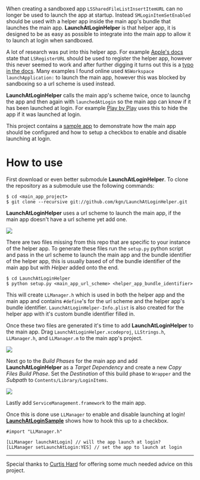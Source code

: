 When creating a sandboxed app `LSSharedFileListInsertItemURL` can no longer be used to launch the app at startup. Instead `SMLoginItemSetEnabled` should be used with a helper app inside the main app's bundle that launches the main app. **LaunchAtLoginHelper** is that helper app, it is designed to be as easy as possible to integrate into the main app to allow it to launch at login when sandboxed.

A lot of research was put into this helper app. For example [Apple's docs](http://developer.apple.com/library/mac/#documentation/Security/Conceptual/AppSandboxDesignGuide/DesigningYourSandbox/DesigningYourSandbox.html#//apple_ref/doc/uid/TP40011183-CH4-SW3) state that `LSRegisterURL` should be used to register the helper app, however this never seemed to work and after further digging it turns out this is a [typo in the docs](https://devforums.apple.com/message/647212#647212). Many examples I found online used `NSWorkspace launchApplication:` to launch the main app, however this was blocked by sandboxing so a url scheme is used instead.

**LaunchAtLoginHelper** calls the main app's scheme twice, once to launchg the app and then again with `launchedAtLogin` so the main app can know if it has been launched at login. For example [Play by Play](http://playbyplayapp.com) uses this to hide the app if it was launched at login.

This project contains a [sample app](https://github.com/kgn/LaunchAtLoginHelper/tree/master/LaunchAtLoginSample) to demonstrate how the main app should be configured and how to setup a checkbox to enable and disable launching at login.

# How to use

First download or even better submodule **LaunchAtLoginHelper**. To clone the repository as a submodule use the following commands:

```
$ cd <main_app_project>
$ git clone --recursive git://github.com/kgn/LaunchAtLoginHelper.git
```

**LaunchAtLoginHelper** uses a url scheme to launch the main app, if the main app doesn't have a url scheme yet add one.

![](http://kgn.github.com/content/launchatlogin/url_scheme.png)

There are two files missing from this repo that are specific to your instance of the helper app. To generate these files run the `setup.py` python script and pass in the url scheme to launch the main app and the bundle identifier of the helper app, this is usually based of of the bundle identifier of the main app but with *Helper* added onto the end.

```
$ cd LaunchAtLoginHelper
$ python setup.py <main_app_url_scheme> <helper_app_bundle_identifier>
```

This will create `LLManager.h` which is used in both the helper app and the main app and contains `#define`'s for the url scheme and the helper app's bundle identifier. `LaunchAtLoginHelper-Info.plist` is also created for the helper app with it's custom bundle identifier filled in.

Once these two files are generated it's time to add **LaunchAtLoginHelper** to the main app. Drag `LaunchAtLoginHelper.xcodeproj`, `LLStrings.h`, `LLManager.h`, and `LLManager.m` to the main app's project.

![](http://kgn.github.com/content/launchatlogin/drag_drop_file.png)

Next go to the *Build Phases* for the main app and add **LaunchAtLoginHelper** as a *Target Dependency* and create a new *Copy Files Build Phase*. Set the *Destination* of this build phase to `Wrapper` and the *Subpath* to `Contents/Library/LoginItems`.

![](http://kgn.github.com/content/launchatlogin/build_phases.png)

Lastly add `ServiceManagement.framework` to the main app.

Once this is done use `LLManager` to enable and disable launching at login! [**LaunchAtLoginSample**](https://github.com/kgn/LaunchAtLoginHelper/blob/master/LaunchAtLoginSample/LLAppDelegate.m) shows how to hook this up to a checkbox.

``` obj-c
#import "LLManager.h"

[LLManager launchAtLogin] // will the app launch at login?
[LLManager setLaunchAtLogin:YES] // set the app to launch at login
```

---

Special thanks to [Curtis Hard](http://www.geekygoodness.com) for offering some much needed advice on this project.